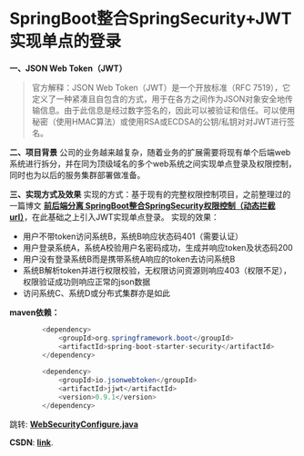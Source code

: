 # SpringBoot整合SpringSecurity+JWT实现单点的登录

**一、JSON Web Token（JWT）**
> 官方解释：JSON Web Token（JWT）是一个开放标准（RFC 7519），它定义了一种紧凑且自包含的方式，用于在各方之间作为JSON对象安全地传输信息。由于此信息是经过数字签名的，因此可以被验证和信任。可以使用秘密（使用HMAC算法）或使用RSA或ECDSA的公钥/私钥对对JWT进行签名。

**二、项目背景**
	公司的业务越来越复杂，随着业务的扩展需要将现有单个后端web系统进行拆分，并在同为顶级域名的多个web系统之间实现单点登录及权限控制，同时也为以后的服务集群部署做准备。

**三、实现方式及效果**
实现的方式：基于现有的完整权限控制项目，之前整理过的一篇博文 [**前后端分离 SpringBoot整合SpringSecurity权限控制（动态拦截url）**](https://blog.csdn.net/weixin_39792935/article/details/84541194)，在此基础之上引入JWT实现单点登录。
实现的效果：

 - 用户不带token访问系统B，系统B响应状态码401（需要认证）
 - 用户登录系统A，系统A校验用户名密码成功，生成并响应token及状态码200
 - 用户没有登录系统B而是携带系统A响应的token去访问系统B
 - 系统B解析token并进行权限校验，无权限访问资源则响应403（权限不足），权限验证成功则响应正常的json数据
 - 访问系统C、系统D或分布式集群亦是如此

**maven依赖：**

```java
        <dependency>
            <groupId>org.springframework.boot</groupId>
            <artifactId>spring-boot-starter-security</artifactId>
        </dependency>
        
		<dependency>
            <groupId>io.jsonwebtoken</groupId>
            <artifactId>jjwt</artifactId>
            <version>0.9.1</version>
        </dependency>
```


跳转: [**WebSecurityConfigure.java**](https://github.com/TianShengBingFeiNiuRen/SpringBoot_SpringSecurity_JWT/blob/master/src/main/java/com/nonce/restsecurity/config/WebSecurityConfigure.java)

**CSDN**: [**link**](https://blog.csdn.net/weixin_39792935/article/details/103528008).
